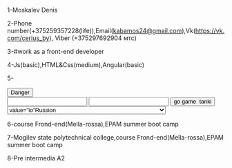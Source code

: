 
1-Moskalev Denis

2-Phone number(+375259357228(life)),Email(kabamos24@gmail.com),Vk(https://vk.com/cerius_by), Viber (+375297692904 мтс)

3-#work as a front-end developer

4-Js(basic),HTML&Css(medium),Angular(basic)

5-<!DOCTYPE html>
<html >
    <head>
     <meta charset="utf-8"/>
     <title>Forms</title>
     <link rel="stylesheet" type="text/css" href="style.css">
     <link rel="stylesheet" href="https://stackpath.bootstrapcdn.com/bootstrap/4.3.1/css/bootstrap.min.css" integrity="sha384-ggOyR0iXCbMQv3Xipma34MD+dH/1fQ784/j6cY/iJTQUOhcWr7x9JvoRxT2MZw1T" crossorigin="anonymous">
    </head>
    <body>
            <button type="button" class="btn btn-danger">Danger</button>
        <form action="https://ya.ru" method="GET">
          <input style="color:blue" name="name" type="text" class="form-control"/>
          <input name="number" type="count">
          <input type="submit" value="go game  tanki"/>
          <select name="contry">
              <option> value="lo"Russion</option>
              <option>value="3"<selected Belarusion</option>
              <option>value="9"USA</option>
              <option>value="4"FRG</option>
              <option>value="5" loxlindia</option>
          </select>  
        </form>
    </body>
</html>

6-course Frond-end(Mella-rossa),EPAM summer boot camp

7-Mogilev state polytechnical college,course Frond-end(Mella-rossa),EPAM summer boot camp

8-Pre intermedia A2
